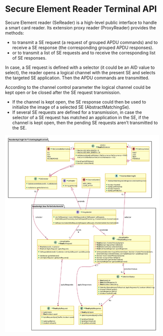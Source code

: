 # Secure Element Reader Terminal API

Secure Element reader (SeReader) is a high-level public interface to handle a smart card reader. Its extension proxy reader (ProxyReader) provides the methods:

 - to transmit a SE request (a request of grouped APDU commands) and to receive a SE response (the corresponding grouped APDU responses).
 - or to transmit a list of SE requests and to receive the corresponding list of SE responses.

In case, a SE request is defined with a selector (it could be an AID value to select), the reader opens a logical channel with the present SE and selects the targeted SE application. Then the APDU commands are transmitted.

According to the channel control parameter the logical channel could be kept open or be closed after the SE request transmission.

 - If the channel is kept open, the SE response could then be used to initialize the image of a selected SE (AbstractMatchingSe).
 - If several SE requests are defined for a transmission, in case the selector of a SE request has matched an application in the SE, if the channel is kept open, then the pending SE requests aren’t transmitted to the SE.

![Global Architecture](img/SeReaderTerminal_ApduApi_ClassDiag_Transmission_ReaderMessage.svg)
